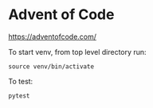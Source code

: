 # Advent of Code

https://adventofcode.com/

To start venv, from top level directory run:
```
source venv/bin/activate
```

To test:
```
pytest
```
